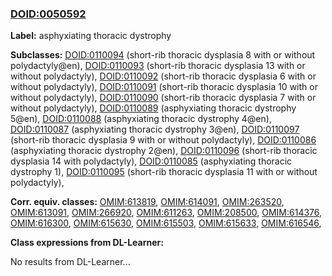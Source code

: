 
### [DOID:0050592](http://purl.obolibrary.org/obo/DOID_0050592)
**Label:** asphyxiating thoracic dystrophy

**Subclasses:** [DOID:0110094](http://purl.obolibrary.org/obo/DOID_0110094) (short-rib thoracic dysplasia 8 with or without polydactyly@en), [DOID:0110093](http://purl.obolibrary.org/obo/DOID_0110093) (short-rib thoracic dysplasia 13 with or without polydactyly), [DOID:0110092](http://purl.obolibrary.org/obo/DOID_0110092) (short-rib thoracic dysplasia 6 with or without polydactyly), [DOID:0110091](http://purl.obolibrary.org/obo/DOID_0110091) (short-rib thoracic dysplasia 10 with or without polydactyly), [DOID:0110090](http://purl.obolibrary.org/obo/DOID_0110090) (short-rib thoracic dysplasia 7 with or without polydactyly), [DOID:0110089](http://purl.obolibrary.org/obo/DOID_0110089) (asphyxiating thoracic dystrophy 5@en), [DOID:0110088](http://purl.obolibrary.org/obo/DOID_0110088) (asphyxiating thoracic dystrophy 4@en), [DOID:0110087](http://purl.obolibrary.org/obo/DOID_0110087) (asphyxiating thoracic dystrophy 3@en), [DOID:0110097](http://purl.obolibrary.org/obo/DOID_0110097) (short-rib thoracic dysplasia 9 with or without polydactyly), [DOID:0110086](http://purl.obolibrary.org/obo/DOID_0110086) (asphyxiating thoracic dystrophy 2@en), [DOID:0110096](http://purl.obolibrary.org/obo/DOID_0110096) (short-rib thoracic dysplasia 14 with polydactyly), [DOID:0110085](http://purl.obolibrary.org/obo/DOID_0110085) (asphyxiating thoracic dystrophy 1), [DOID:0110095](http://purl.obolibrary.org/obo/DOID_0110095) (short-rib thoracic dysplasia 11 with or without polydactyly), 

**Corr. equiv. classes:** [OMIM:613819](http://purl.obolibrary.org/obo/OMIM_613819), [OMIM:614091](http://purl.obolibrary.org/obo/OMIM_614091), [OMIM:263520](http://purl.obolibrary.org/obo/OMIM_263520), [OMIM:613091](http://purl.obolibrary.org/obo/OMIM_613091), [OMIM:266920](http://purl.obolibrary.org/obo/OMIM_266920), [OMIM:611263](http://purl.obolibrary.org/obo/OMIM_611263), [OMIM:208500](http://purl.obolibrary.org/obo/OMIM_208500), [OMIM:614376](http://purl.obolibrary.org/obo/OMIM_614376), [OMIM:616300](http://purl.obolibrary.org/obo/OMIM_616300), [OMIM:615630](http://purl.obolibrary.org/obo/OMIM_615630), [OMIM:615503](http://purl.obolibrary.org/obo/OMIM_615503), [OMIM:615633](http://purl.obolibrary.org/obo/OMIM_615633), [OMIM:616546](http://purl.obolibrary.org/obo/OMIM_616546), 

**Class expressions from DL-Learner:**

No results from DL-Learner...



